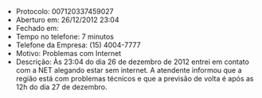 - Protocolo: 007120337459027
- Aberturo em: 26/12/2012 23:04
- Fechado em:
- Tempo no telefone: 7 minutos
- Telefone da Empresa: (15) 4004-7777
- Motivo: Problemas com Internet
- Descrição: Às 23:04 do dia 26 de dezembro de 2012 entrei em contato com
a NET alegando estar sem internet. A atendente informou que a região está
com problemas técnicos e que a previsão de volta é após as 12h do dia 27
de dezembro.
